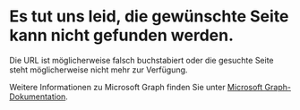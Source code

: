 # <a name="were-sorry-we-cant-find-the-page-you-requested"></a>Es tut uns leid, die gewünschte Seite kann nicht gefunden werden.

Die URL ist möglicherweise falsch buchstabiert oder die gesuchte Seite steht möglicherweise nicht mehr zur Verfügung.

Weitere Informationen zu Microsoft Graph finden Sie unter [Microsoft Graph-Dokumentation](https://developer.microsoft.com/graph/docs/concepts/overview).
